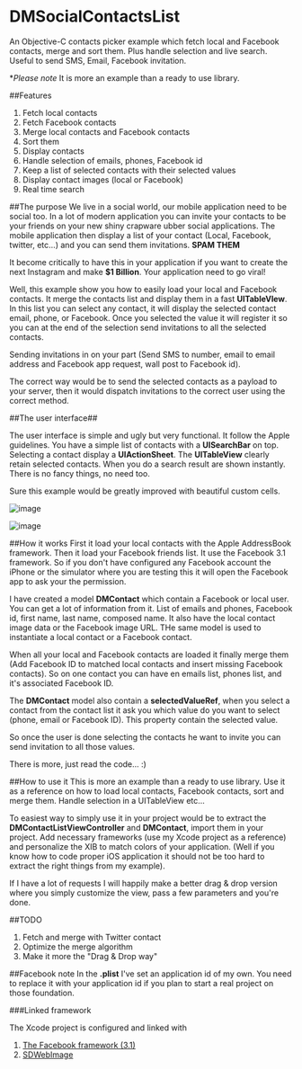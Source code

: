 DMSocialContactsList
====================
An Objective-C contacts picker example which fetch local and Facebook contacts, merge and sort them. Plus handle selection and live search. Useful to send SMS, Email, Facebook invitation.

**Please note* It is more an example than a ready to use library.


##Features
1. Fetch local contacts
2. Fetch Facebook contacts
3. Merge local contacts and Facebook contacts
4. Sort them
5. Display contacts
6. Handle selection of emails, phones, Facebook id
7. Keep a list of selected contacts with their selected values
8. Display contact images (local or Facebook)
9. Real time search

##The purpose
We live in a social world, our mobile application need to be social too. In a lot of modern application you can invite your contacts to be your friends on your new shiny crapware ubber social applications. The mobile application then display a list of your contact (Local, Facebook, twitter, etc...) and you can send them invitations. **SPAM THEM**

It become critically to have this in your application if you want to create the next Instagram and make **$1 Billion**. Your application need to go viral! 

Well, this example show you how to easily load your local and Facebook contacts. It merge the contacts list and display them in a fast **UITableVIew**. In this list you can select any contact, it will display the selected contact email, phone, or Facebook. Once you selected the value it will register it so you can at the end of the selection send invitations to all the selected contacts. 

Sending invitations in on your part (Send SMS to number, email to email address and Facebook app request, wall post to Facebook id).

The correct way would be to send the selected contacts as a payload to your server, then it would dispatch invitations to the correct user using the correct method. 

##The user interface##

The user interface is simple and ugly but very functional. It follow the Apple guidelines. You have a simple list of contacts with a **UISearchBar** on top. Selecting a contact display a **UIActionSheet**. The **UITableView** clearly retain selected contacts. When you do a search result are shown instantly. There is no fancy things, no need too. 

Sure this example would be greatly improved with beautiful custom cells.

![image](https://raw.github.com/Dimillian/DMSocialContactsList/master/images/screen1.png)

![image](https://raw.github.com/Dimillian/DMSocialContactsList/master/images/screen2.png)

##How it works
First it load your local contacts with the Apple AddressBook framework. 
Then it load your Facebook friends list. It use the Facebook 3.1 framework. So if you don't have configured any Facebook account the iPhone or the simulator where you are testing this it will open the Facebook app to ask your the permission. 

I have created a model **DMContact** which contain a Facebook or local user. You can get a lot of information from it. List of emails and phones, Facebook id, first name, last name, composed name. It also have the local contact image data or the Facebook image URL. 
THe same model is used to instantiate a local contact or a Facebook contact. 

When all your local and Facebook contacts are loaded it finally merge them (Add Facebook ID to matched local contacts and insert missing Facebook contacts). 
So on one contact you can have en emails list, phones list, and it's associated Facebook ID.

The **DMContact** model also contain a **selectedValueRef**, when you select a contact from the contact list it ask you which value do you want to select (phone, email or Facebook ID). 
This property contain the selected value. 

So once the user is done selecting the contacts he want to invite you can send invitation to all those values. 

There is more, just read the code... :)

##How to use it
This is more an example than a ready to use library. Use it as a reference on how to load local contacts, Facebook contacts, sort and merge them. Handle selection in a UITableView etc...

To easiest way to simply use it in your project would be to extract the **DMContactListViewController** and **DMContact**, import them in your project. Add necessary frameworks (use my Xcode project as a reference) and personalize the XIB to match colors of your application. (Well if you know how to code proper iOS application it should not be too hard to extract the right things from my example).

If I have a lot of requests I will happily make a better drag & drop version where you simply customize the view, pass a few parameters and you're done. 

##TODO
1. Fetch and merge with Twitter contact
2. Optimize the merge algorithm
3. Make it more the "Drag & Drop way"

##Facebook note
In the **.plist** I've set an application id of my own. You need to replace it with your application id if you plan to start a real project on those foundation. 

###Linked framework

The Xcode project is configured and linked with 

1. [The Facebook framework (3.1)](https://developers.facebook.com/docs/getting-started/facebook-sdk-for-ios/3.1/)
2. [SDWebImage](https://github.com/rs/SDWebImage)




